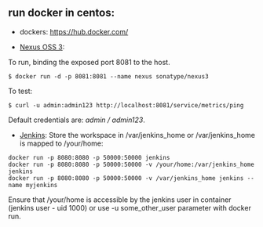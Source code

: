 ## run docker in centos:
- dockers: https://hub.docker.com/

- [Nexus OSS 3](https://hub.docker.com/r/sonatype/nexus3):

To run, binding the exposed port 8081 to the host.
```
$ docker run -d -p 8081:8081 --name nexus sonatype/nexus3
```
To test:
```
$ curl -u admin:admin123 http://localhost:8081/service/metrics/ping
```
Default credentials are: *admin / admin123*.

- [Jenkins](https://hub.docker.com/_/jenkins):
Store the workspace in /var/jenkins_home or /var/jenkins_home is mapped to /your/home:
```
docker run -p 8080:8080 -p 50000:50000 jenkins
docker run -p 8080:8080 -p 50000:50000 -v /your/home:/var/jenkins_home jenkins
docker run -p 8080:8080 -p 50000:50000 -v /var/jenkins_home jenkins --name myjenkins 
```
Ensure that /your/home is accessible by the jenkins user in container (jenkins user - uid 1000) or use -u some_other_user parameter with docker run.

